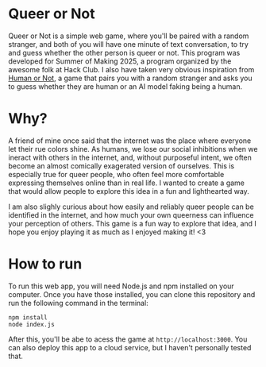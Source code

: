 # Queer or Not
Queer or Not is a simple web game, where you'll be paired with a random stranger, and both of you will have one minute of text conversation, to try and guess whether the other person is queer or not. This program was developed for Summer of Making 2025, a program organized by the awesome folk at Hack Club. I also have taken very obvious inspiration from [Human or Not](https://humanornot.ai/), a game that pairs you with a random stranger and asks you to guess whether they are human or an AI model faking being a human.

# Why?
A friend of mine once said that the internet was the place where everyone let their rue colors shine. As humans, we lose our social inhibitions when we ineract with others in the internet, and, without purposeful intent, we often become an almost comically exagerated version of ourselves. This is especially true for queer people, who often feel more comfortable expressing themselves online than in real life. I wanted to create a game that would allow people to explore this idea in a fun and lighthearted way.

I am also slighly curious about how easily and reliably queer people can be identified in the internet, and how much your own queerness can influence your perception of others. This game is a fun way to explore that idea, and I hope you enjoy playing it as much as I enjoyed making it! <3

# How to run
To run this web app, you will need Node.js and npm installed on your computer. Once you have those installed, you can clone this repository and run the following command in the terminal:

```
npm install
node index.js
```

After this, you'll be abe to acess the game at `http://localhost:3000`. You can also deploy this app to a cloud service, but I haven't personally tested that.
